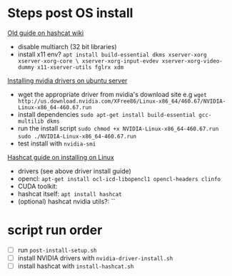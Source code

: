 # Steps post OS install

[Old guide on hashcat wiki](https://hashcat.net/wiki/doku.php?id=linux_server_howto)
- disable multiarch (32 bit libraries)
- install x11 env?
`apt install build-essential dkms xserver-xorg xserver-xorg-core \
xserver-xorg-input-evdev xserver-xorg-video-dummy x11-xserver-utils fglrx xdm`

[Installing nvidia drivers on ubuntu server](https://askubuntu.com/questions/1324784/how-to-install-nvidia-drivers-on-ubuntu-server)
- wget the appropriate driver from nvidia's download site
e.g `wget http://us.download.nvidia.com/XFree86/Linux-x86_64/460.67/NVIDIA-Linux-x86_64-460.67.run`
- install dependencies `sudo apt-get install build-essential gcc-multilib dkms`
- run the install script `sudo chmod +x NVIDIA-Linux-x86_64-460.67.run`
`sudo ./NVIDIA-Linux-x86_64-460.67.run`
- test install with `nvidia-smi`


[Hashcat guide on installing on Linux](https://hashcat.net/wiki/doku.php?id=frequently_asked_questions#how_does_one_install_the_correct_driver_for_the_gpu_s)
- drivers (see above driver install guide)
- opencl: `apt-get install ocl-icd-libopencl1 opencl-headers clinfo`
- CUDA toolkit:
- hashcat itself: `apt install hashcat`
- (optional) hashcat nvidia utils?: ``




# script run order
- [ ] run `post-install-setup.sh`
- [ ] install NVIDIA drivers with `nvidia-driver-install.sh`
- [ ] install hashcat with `install-hashcat.sh`
